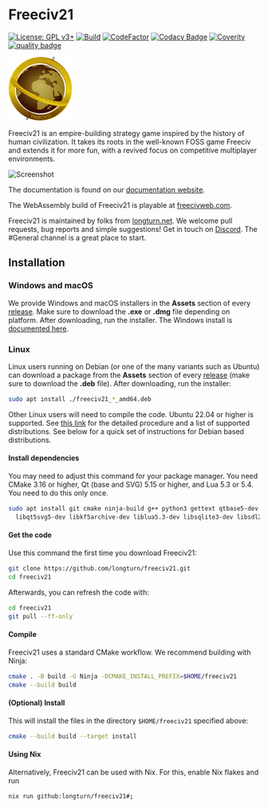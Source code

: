 Freeciv21
=========

[![License: GPL v3+](https://img.shields.io/badge/License-GPLv3%2B-blue)](https://www.gnu.org/licenses/gpl-3.0.en.html)
[![Build](https://github.com/longturn/freeciv21/actions/workflows/build.yaml/badge.svg)](https://github.com/longturn/freeciv21/actions/workflows/build.yaml)
[![CodeFactor](https://www.codefactor.io/repository/github/longturn/freeciv21/badge)](https://www.codefactor.io/repository/github/longturn/freeciv21)
[![Codacy Badge](https://api.codacy.com/project/badge/Grade/5963b2222b88430b8ba0055e70d50ab5)](https://app.codacy.com/gh/longturn/freeciv21?utm_source=github.com&utm_medium=referral&utm_content=longturn/freeciv21&utm_campaign=Badge_Grade_Settings)
[![Coverity](https://scan.coverity.com/projects/21964/badge.svg)](https://scan.coverity.com/projects/longturn-freeciv21)
[![quality badge](https://img.shields.io/static/v1?label=SUPER&message=HOT&color=green)](http://www.emergencykitten.com/)

![Logo](https://github.com/longturn/freeciv21/raw/master/data/freeciv21-client.png)

Freeciv21 is an empire-building strategy game inspired by the history of human civilization. It takes its roots in the well-known FOSS game Freeciv and extends it for more fun, with a revived focus on competitive multiplayer environments.

![Screenshot](https://github.com/longturn/freeciv21/raw/master/data/screenshot.png)

The documentation is found on our [documentation website](https://longturn.readthedocs.io/).

The WebAssembly build of Freeciv21 is playable at [freecivweb.com](https://freecivweb.com).

Freeciv21 is maintained by folks from [longturn.net](https://longturn.net). We welcome pull requests, bug reports and simple suggestions! Get in touch on [Discord](https://discord.gg/98krqGm). The #General channel is a great place to start.

Installation
------------

### Windows and macOS

We provide Windows and macOS installers in the **Assets** section of every [release](https://github.com/longturn/freeciv21/releases). Make sure to download the **.exe** or **.dmg** file depending on platform. After downloading, run the installer. The Windows install is [documented here](https://longturn.readthedocs.io/en/latest/Getting/windows-install.html).

### Linux

Linux users running on Debian (or one of the many variants such as Ubuntu) can download a package from the **Assets** section of every [release](https://github.com/longturn/freeciv21/releases) (make sure to download the **.deb** file). After downloading, run the installer:
```sh
sudo apt install ./freeciv21_*_amd64.deb
```

Other Linux users will need to compile the code. Ubuntu 22.04 or higher is supported. See [this link](https://longturn.readthedocs.io/en/latest/Getting/compile.html) for the detailed procedure and a list of supported distributions. See below for a quick set of instructions for Debian based distributions.

#### Install dependencies

You may need to adjust this command for your package manager. You need CMake 3.16 or higher, Qt (base and SVG) 5.15 or higher, and Lua 5.3 or 5.4. You need to do this only once.
```sh
sudo apt install git cmake ninja-build g++ python3 gettext qtbase5-dev \
  libqt5svg5-dev libkf5archive-dev liblua5.3-dev libsqlite3-dev libsdl2-mixer-dev
```

#### Get the code

Use this command the first time you download Freeciv21:
```sh
git clone https://github.com/longturn/freeciv21.git
cd freeciv21
```

Afterwards, you can refresh the code with:
```sh
cd freeciv21
git pull --ff-only
```

#### Compile

Freeciv21 uses a standard CMake workflow. We recommend building with Ninja:
```sh
cmake . -B build -G Ninja -DCMAKE_INSTALL_PREFIX=$HOME/freeciv21
cmake --build build
```

#### (Optional) Install

This will install the files in the directory `$HOME/freeciv21` specified above:
```sh
cmake --build build --target install
```

#### Using Nix

Alternatively, Freeciv21 can be used with Nix. For this, enable Nix flakes and run
```sh
nix run github:longturn/freeciv21#;
```
